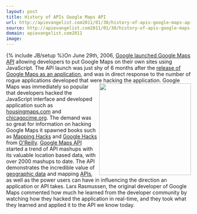 ```yaml
---
layout: post
title: History of APIs Google Maps API
url: http://apievangelist.com2011/01/30/history-of-apis-google-maps-api/
source: http://apievangelist.com2011/01/30/history-of-apis-google-maps-api/
domain: apievangelist.com2011
image: 
---
```

{% include JB/setup %}On June 29th, 2006, <a href="http://googleblog.blogspot.com/2005/06/world-is-your-javascript-enabled_29.html" target="_blank">Google launched Google Maps API</a> allowing developers to put Google Maps on their own sites using JavaScript.
The API launch was just shy of 6 months after the <a href="http://googleblog.blogspot.com/2005/02/mapping-your-way.html" target="_blank">release of Google Maps as an application</a>, and was in direct response to the number of rogue applications developed that were hacking the application. <a href="http://code.google.com/apis/maps/index.html" target="_blank"><img src="http://kinlane-productions.s3.amazonaws.com/google/google-map-logo.gif"  width="250" align="right" /></a> Google Maps was immediately so popular that developers hacked the JavaScript interface and developed application such as <a href="http://www.http://googleblog.blogspot.com/2005/02/mapping-your-way.html" target="_blank">housingmaps.com</a> and <a href="http://www.chicagocime.org">chicagocime.org</a>. The demand was so great for information on hacking Google Maps it spawned books such as <a href="http://oreilly.com/catalog/9780596007034" target="_blank">Mapping Hacks</a> and <a href="http://oreilly.com/catalog/9780596004477" target="_blank">Google Hacks</a> from <a class="zem_slink" title="O'Reilly Media" rel="homepage" href="http://www.oreilly.com/">O'Reilly</a>.
<a href="http://code.google.com/apis/maps/index.html" target="_blank">Google Maps API</a> started a trend of API mashups with its valuable location based data, with over 2000 mashups to date.
The API demonstrates the incredible value of <a class="zem_slink" title="Geographic data" rel="wikipedia" href="http://en.wikipedia.org/wiki/Geographic_data">geographic data</a> and mapping <a href="http://www.apievangelist.com/">APIs</a>, as well as the power users can have in influencing the direction an application or API takes. Lars Rasmussen, the original developer of Google Maps commented how much he learned from the developer community by watching how they hacked the application in real-time, and they took what they learned and applied it to the API we know today.
